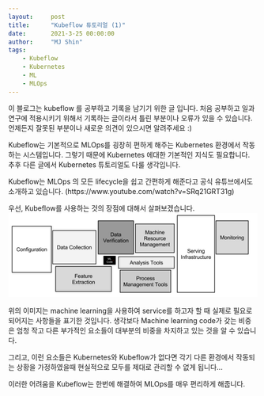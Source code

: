 ```yaml
---
layout:     post
title:      "Kubeflow 튜토리얼 (1)"
date:       2021-3-25 00:00:00
author:     "MJ Shin"
tags:
    - Kubeflow
    - Kubernetes
    - ML
    - MLOps
---
```


<p> 이 블로그는 kubeflow 를 공부하고 기록을 남기기 위한 글 입니다. 처음 공부하고 일과 연구에 적용시키기 위해서 기록하는 글이라서 틀린 부분이나 오류가 있을 수 있습니다. 언제든지 잘못된 부분이나 새로운 의견이 있으시면 알려주세요 :)

<p> Kubeflow는 기본적으로 MLOps를 굉장히 편하게 해주는 Kubernetes 환경에서 작동하는 시스템입니다. 그렇기 때문에 Kubernetes 에대한 기본적인 지식도 필요합니다. 추후 다른 글에서 Kubernetes 튜토리얼도 다룰 생각입니다.

<p> Kubeflow는 MLOps 의 모든 lifecycle을 쉽고 간편하게 해준다고 공식 유튜브에서도 소개하고 있습니다. (https://www.youtube.com/watch?v=SRq21GRT31g)

<p> 우선, Kubeflow를 사용하는 것의 장점에 대해서 살펴보겠습니다. 

<img src="https://github.com/170928/170928.github.io/blob/master/_images/ml_operation_overview.png?raw=true">

<p> 위의 이미지는 machine learning을 사용하여 service를 하고자 할 때 실제로 필요로 되어지는 사항들을 표기한 것입니다. 생각보다 Machine learning code가 갖는 비중은 엄청 작고 다른 부가적인 요소들이 대부분의 비중을 차지하고 있는 것을 알 수 있습니다. 

<p> 그리고, 이런 요소들은 Kubernetes와 Kubeflow가 없다면 각기 다른 환경에서 작동되는 상황을 가정하였을때 현실적으로 모두를 제대로 관리할 수 없게 됩니다...

<p> 이러한 어려움을 Kubeflow는 한번에 해결하여 MLOps를 매우 편리하게 해줍니다.

